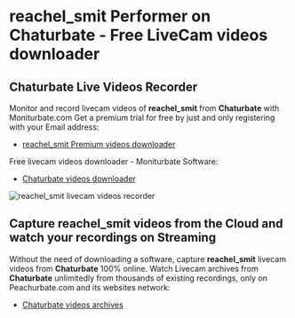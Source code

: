 # reachel_smit Performer on Chaturbate - Free LiveCam videos downloader

## Chaturbate Live Videos Recorder

Monitor and record livecam videos of **reachel_smit** from **Chaturbate** with Moniturbate.com
Get a premium trial for free by just and only registering with your Email address:
* [reachel_smit Premium videos downloader](https://moniturbate.com/request-demo-licence-key.html)

Free livecam videos downloader - Moniturbate Software:
* [Chaturbate videos downloader](https://moniturbate.com/moniturbate-download-software.html)

![reachel_smit livecam videos recorder](https://peachurnet.com/templates/moniturbate-software.png)


## Capture reachel_smit videos from the Cloud and watch your recordings on Streaming

Without the need of downloading a software, capture **reachel_smit** livecam videos from **Chaturbate** 100% online.
Watch Livecam archives from **Chaturbate** unlimitedly from thousands of existing recordings, only on Peachurbate.com and its websites network:
* [Chaturbate videos archives](https://peachurnet.com/)